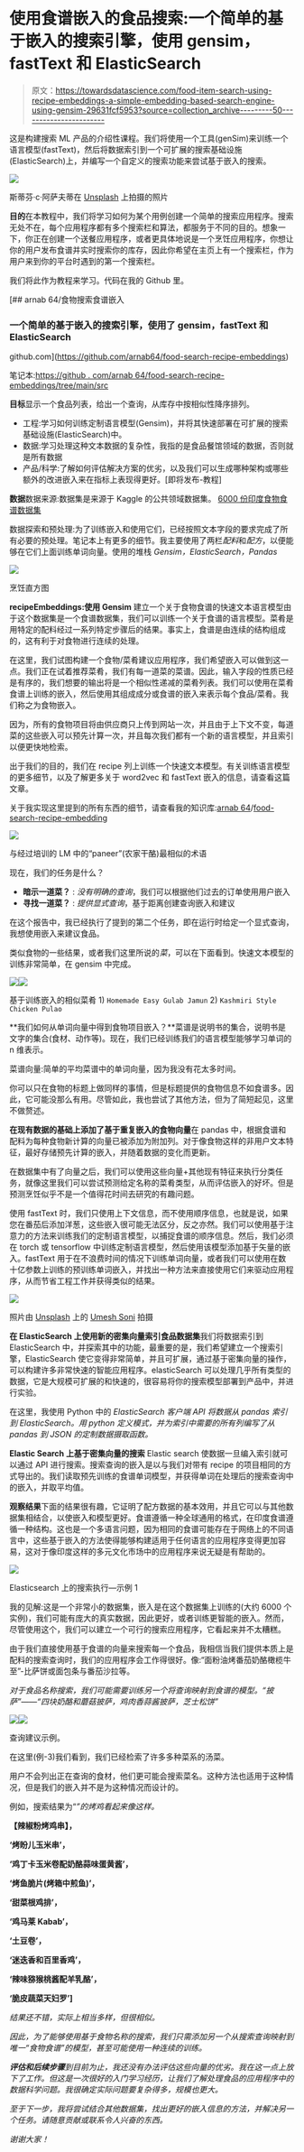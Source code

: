 # 使用食谱嵌入的食品搜索:一个简单的基于嵌入的搜索引擎，使用 gensim，fastText 和 ElasticSearch

> 原文：<https://towardsdatascience.com/food-item-search-using-recipe-embeddings-a-simple-embedding-based-search-engine-using-gensim-29631fcf5953?source=collection_archive---------50----------------------->

这是构建搜索 ML 产品的介绍性课程。我们将使用一个工具(genSim)来训练一个语言模型(fastText)，然后将数据索引到一个可扩展的搜索基础设施(ElasticSearch)上，并编写一个自定义的搜索功能来尝试基于嵌入的搜索。

![](img/843423f0e5db3bb7443f379e939e01d0.png)

斯蒂芬·c·阿萨夫蒂在 [Unsplash](https://unsplash.com/s/photos/cooking-food?utm_source=unsplash&utm_medium=referral&utm_content=creditCopyText) 上拍摄的照片

**目的**在本教程中，我们将学习如何为某个用例创建一个简单的搜索应用程序。搜索无处不在，每个应用程序都有多个搜索栏和算法，都服务于不同的目的。想象一下，你正在创建一个送餐应用程序，或者更具体地说是一个烹饪应用程序，你想让你的用户发布食谱并实时搜索你的库存，因此你希望在主页上有一个搜索栏，作为用户来到你的平台时遇到的第一个搜索栏。

我们将此作为教程来学习。代码在我的 Github 里。

[](https://github.com/arnab64/food-search-recipe-embeddings) [## arnab 64/食物搜索食谱嵌入

### 一个简单的基于嵌入的搜索引擎，使用了 gensim，fastText 和 ElasticSearch

github.com](https://github.com/arnab64/food-search-recipe-embeddings) 

笔记本:[https://github . com/arnab 64/food-search-recipe-embeddings/tree/main/src](https://github.com/arnab64/food-search-recipe-embeddings/tree/main/src)

**目标**显示一个食品列表，给出一个查询，从库存中按相似性降序排列。

*   工程:学习如何训练定制语言模型(Gensim)，并将其快速部署在可扩展的搜索基础设施(ElasticSearch)中。
*   数据:学习处理这种文本数据的复杂性，我指的是食品餐馆领域的数据，否则就是所有数据
*   产品/科学:了解如何评估解决方案的优劣，以及我们可以生成哪种架构或哪些额外的改进嵌入来在指标上表现得更好。[即将发布-教程]

**数据**数据来源:数据集是来源于 Kaggle 的公共领域数据集。 [6000 份印度食物食谱数据集](https://www.kaggle.com/kanishk307/6000-indian-food-recipes-dataset)

数据探索和预处理:为了训练嵌入和使用它们，已经按照文本字段的要求完成了所有必要的预处理。笔记本上有更多的细节。我主要使用了两栏*配料*和*配方*，以便能够在它们上面训练单词向量。使用的堆栈 *Gensim，ElasticSearch，Pandas*

![](img/5aa4f5d1bf3b95fda68f92f6260d3371.png)

烹饪直方图

**recipeEmbeddings:使用 Gensim** 建立一个关于食物食谱的快速文本语言模型由于这个数据集是一个食谱数据集，我们可以训练一个关于食谱的语言模型。菜肴是用特定的配料经过一系列特定步骤后的结果。事实上，食谱是由连续的结构组成的，这有利于对食物进行连续的处理。

在这里，我们试图构建一个食物/菜肴建议应用程序，我们希望嵌入可以做到这一点。我们正在试着推荐菜肴，我们有每一道菜的菜谱。因此，输入字段的性质已经是有序的，我们想要的输出将是一个相似性递减的菜肴列表。我们可以使用在菜肴食谱上训练的嵌入，然后使用其组成成分或食谱的嵌入来表示每个食品/菜肴。我们称之为食物嵌入。

因为，所有的食物项目将由供应商只上传到网站一次，并且由于上下文不变，每道菜的这些嵌入可以预先计算一次，并且每次我们都有一个新的语言模型，并且索引以便更快地检索。

出于我们的目的，我们在 recipe 列上训练一个快速文本模型。有关训练语言模型的更多细节，以及了解更多关于 word2vec 和 fastText 嵌入的信息，请查看这篇文章。

关于我实现这里提到的所有东西的细节，请查看我的知识库:[arnab 64](https://github.com/arnab64)/[food-search-recipe-embedding](https://github.com/arnab64/food-search-recipe-embeddings)

![](img/6579170f88108493cde48616ccfafc5a.png)

与经过培训的 LM 中的“paneer”(农家干酪)最相似的术语

现在，我们的任务是什么？

*   **暗示一道菜？** : *没有明确的查询*，我们可以根据他们过去的订单使用用户嵌入
*   **寻找一道菜？** : *提供显式查询*，基于距离创建查询嵌入和建议

在这个报告中，我已经执行了提到的第二个任务，即在运行时给定一个显式查询，我想使用嵌入来建议食品。

类似食物的一些结果，或者我们这里所说的*菜*，可以在下面看到。快速文本模型的训练非常简单，在 gensim 中完成。

![](img/fdaf529d767aec387af30ea153a3e036.png)![](img/9d6bd4eb35cf09359b131384152213c0.png)

基于训练嵌入的相似菜肴 1) `Homemade Easy Gulab Jamun` 2) `Kashmiri Style Chicken Pulao`

**我们如何从单词向量中得到食物项目嵌入？**菜谱是说明书的集合，说明书是文字的集合(食材、动作等)。现在，我们已经训练我们的语言模型能够学习单词的 n 维表示。

菜谱向量:简单的平均菜谱中的单词向量，因为我没有花太多时间。

你可以只在食物的标题上做同样的事情，但是标题提供的食物信息不如食谱多。因此，它可能没那么有用。尽管如此，我也尝试了其他方法，但为了简短起见，这里不做赘述。

**在现有数据的基础上添加了基于重复嵌入的食物向量**在 pandas 中，根据食谱和配料为每种食物新计算的向量已被添加为附加列。对于像食物这样的非用户文本特征，最好存储预先计算的嵌入，并随着数据的变化而更新。

在数据集中有了向量之后，我们可以使用这些向量+其他现有特征来执行分类任务，就像这里我们可以尝试预测给定名称的菜肴类型，从而评估嵌入的好坏。但是预测烹饪似乎不是一个值得花时间去研究的有趣问题。

使用 fastText 时，我们只使用上下文信息，而不使用顺序信息，也就是说，如果您在番茄后添加洋葱，这些嵌入很可能无法区分，反之亦然。我们可以使用基于注意力的方法来训练我们的定制语言模型，以捕捉食谱的顺序信息。然后，我们必须在 torch 或 tensorflow 中训练定制语言模型，然后使用该模型添加基于矢量的嵌入。fastText 用于在不浪费时间的情况下训练单词向量，或者我们可以使用在数十亿参数上训练的预训练单词嵌入，并找出一种方法来直接使用它们来驱动应用程序，从而节省工程工作并获得类似的结果。

![](img/0eba2c897d9425332b9968746afe7840.png)

照片由 [Unsplash](https://unsplash.com/s/photos/indian-food?utm_source=unsplash&utm_medium=referral&utm_content=creditCopyText) 上的 [Umesh Soni](https://unsplash.com/@umeshsonii?utm_source=unsplash&utm_medium=referral&utm_content=creditCopyText) 拍摄

**在 ElasticSearch 上使用新的密集向量索引食品数据集**我们将数据索引到 ElasticSearch 中，并探索其中的功能，最重要的是，我们希望建立一个搜索引擎，ElasticSearch 使它变得非常简单，并且可扩展，通过基于密集向量的操作，可以构建许多非常快速的智能应用程序。elasticSearch 可以处理几乎所有类型的数据，它是大规模可扩展的和快速的，很容易将你的搜索模型部署到产品中，并进行实验。

在这里，我使用 Python 中的 *ElasticSearch 客户端 API 将数据从 pandas 索引到 ElasticSearch。用 python 定义模式，并为索引中需要的所有列编写了从 pandas 到 JSON 的定制数据摄取函数。*

**Elastic Search 上基于密集向量的搜索** Elastic search 使数据一旦编入索引就可以通过 API 进行搜索。搜索查询的嵌入是以与我们对带有 recipe 的项目相同的方式导出的。我们读取预先训练的食谱单词模型，并获得单词在处理后的搜索查询中的嵌入，并取平均值。

**观察结果**下面的结果很有趣，它证明了配方数据的基本效用，并且它可以与其他数据集相结合，以使嵌入和模型更好。食谱遵循一种全球通用的格式，在印度食谱遵循一种结构。这也是一个多语言问题，因为相同的食谱可能存在于网络上的不同语言中，这些基于嵌入的方法使得能够构建适用于任何语言的应用程序变得更加容易，这对于像印度这样的多元文化市场中的应用程序来说无疑是有帮助的。

![](img/b44af1da7585f7fdcff4d2c541d9b8af.png)

Elasticsearch 上的搜索执行—示例 1

我的见解:这是一个非常小的数据集，嵌入是在这个数据集上训练的(大约 6000 个实例)，我们可能有庞大的真实数据，因此更好，或者训练更智能的嵌入。然而，尽管使用这个，我们可以建立一个可行的搜索应用程序，它看起来并不太糟糕。

由于我们直接使用基于食谱的向量来搜索每一个食品，我相信当我们提供本质上是配料的搜索查询时，我们的应用程序会工作得很好。像:“面粉油烤番茄奶酪橄榄牛至”-比萨饼或面包条与番茄沙拉等。

*对于食品名称搜索，我们可能需要训练另一个将查询映射到食谱的模型。“披萨”——“四块奶酪和蘑菇披萨，鸡肉香蒜酱披萨，芝士松饼”*

![](img/cb64315523696de1873b555ea1056e81.png)![](img/bb70ab1dc1b6d941541867d2a104b33e.png)

查询建议示例。

在这里(例-3)我们看到，我们已经检索了许多多种菜系的汤菜。

用户不会列出正在查询的食材，他们更可能会搜索菜名。这种方法也适用于这种情况，但是我们的嵌入并不是为这种情况而设计的。

例如，搜索结果为“*”的烤鸡看起来像这样。*

**【辣椒粉烤鸡串】，**

**‘烤盼儿玉米串’，**

**‘鸡丁卡玉米卷配奶酪蒜味蛋黄酱’，**

**‘烤鱼脆片(烤箱中煎鱼)’，**

**‘甜菜根鸡排’，**

**‘鸡马莱 Kabab’，**

**‘土豆卷’，**

**‘迷迭香和百里香鸡’，**

**‘辣味猕猴桃酱配羊乳酪’，**

**‘脆皮蔬菜天妇罗’]**

*结果还不错，实际上相当多样，但很相似。*

*因此，为了能够使用基于食物名称的搜索，我们只需添加另一个从搜索查询映射到唯一“食物食谱”的模型，甚至可能使用一种连续的训练。*

***评估和后续步骤**到目前为止，我还没有办法评估这些向量的优劣。我在这一点上放下了工作。但这是一次很好的入门学习经历，让我们了解处理食品的应用程序中的数据科学问题。我很确定实际问题要复杂得多，规模也更大。*

*至于下一步，我将尝试结合其他数据集，找出更好的嵌入信息的方法，并解决另一个任务。请随意贡献或联系令人兴奋的东西。*

*谢谢大家！*